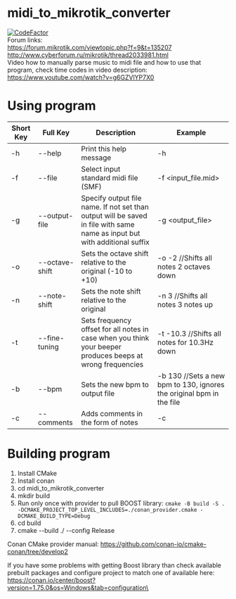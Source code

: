 # midi_to_mikrotik_converter
[![CodeFactor](https://www.codefactor.io/repository/github/altucor/midi_to_mikrotik_converter/badge/master)](https://www.codefactor.io/repository/github/altucor/midi_to_mikrotik_converter/overview/master)\
Forum links:\
https://forum.mikrotik.com/viewtopic.php?f=9&t=135207  
http://www.cyberforum.ru/mikrotik/thread2033981.html  
Video how to manually parse music to midi file and how to use that program, check time codes in video description:\
https://www.youtube.com/watch?v=g6GZVlYP7X0
# Using program

| Short Key | Full Key | Description | Example |
| ------ | ------ | ------ |  ------ |
| -h | --help | Print this help message | -h |
| -f | --file | Select input standard midi file (SMF) | -f <input_file.mid> |
| -g | --output-file | Specify output file name. If not set than output will be saved in file with same name as input but with additional suffix | -g <output_file> |
| -o | --octave-shift | Sets the octave shift relative to the original (-10 to +10) | -o -2 //Shifts all notes 2 octaves down |
| -n | --note-shift | Sets the note shift relative to the original | -n 3 //Shifts all notes 3 notes up |
| -t | --fine-tuning | Sets frequency offset for all notes in case when you think your beeper produces beeps at wrong frequencies | -t -10.3 //Shifts all notes for 10.3Hz down |
| -b | --bpm | Sets the new bpm to output file | -b 130 //Sets a new bpm to 130, ignores the original bpm in the file |
| -c | --comments | Adds comments in the form of notes | -c |


# Building program
1) Install CMake
2) Install conan
3) cd midi_to_mikrotik_converter
4) mkdir build
5) Run only once with provider to pull BOOST library: `cmake -B build -S . -DCMAKE_PROJECT_TOP_LEVEL_INCLUDES=./conan_provider.cmake -DCMAKE_BUILD_TYPE=Debug`
6) cd build
7) cmake --build ./ --config Release

Conan CMake provider manual: https://github.com/conan-io/cmake-conan/tree/develop2

If you have some problems with getting Boost library than check available prebuilt packages and configure project to match one of available here: https://conan.io/center/boost?version=1.75.0&os=Windows&tab=configuration\
